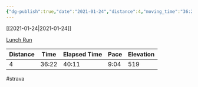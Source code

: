 ```yaml
---
{"dg-publish":true,"date":"2021-01-24","distance":4,"moving_time":"36:22","elapsed_time":"40:11","pace":"9:04","total_elevation_gain":519,"url":"https://www.strava.com/activities/4676166497","permalink":"/01-personal/strava/2021-01-24-lunch-run/","dgPassFrontmatter":true}
---
```



[[2021-01-24\|2021-01-24]]

[Lunch Run](https://www.strava.com/activities/4676166497)

| Distance | Time  | Elapsed Time | Pace | Elevation |
| -------- | ----- | ------------ | ---- | --------- |
| 4        | 36:22 | 40:11        | 9:04 | 519       |




#strava
